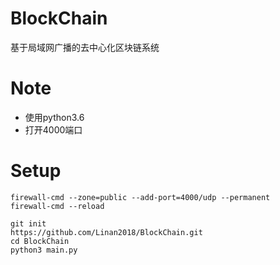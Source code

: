 # BlockChain
基于局域网广播的去中心化区块链系统

# Note
- 使用python3.6
- 打开4000端口

# Setup

```
firewall-cmd --zone=public --add-port=4000/udp --permanent
firewall-cmd --reload
```

```
git init
https://github.com/Linan2018/BlockChain.git
cd BlockChain
python3 main.py
```
